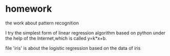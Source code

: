 # homework
the work about pattern recognition

I try the simplest form of linear regression algorithm based on python under the help of the Internet,which is called y=k*x+b. 

file 'iris' is about the logistic regression based on the data of iris
